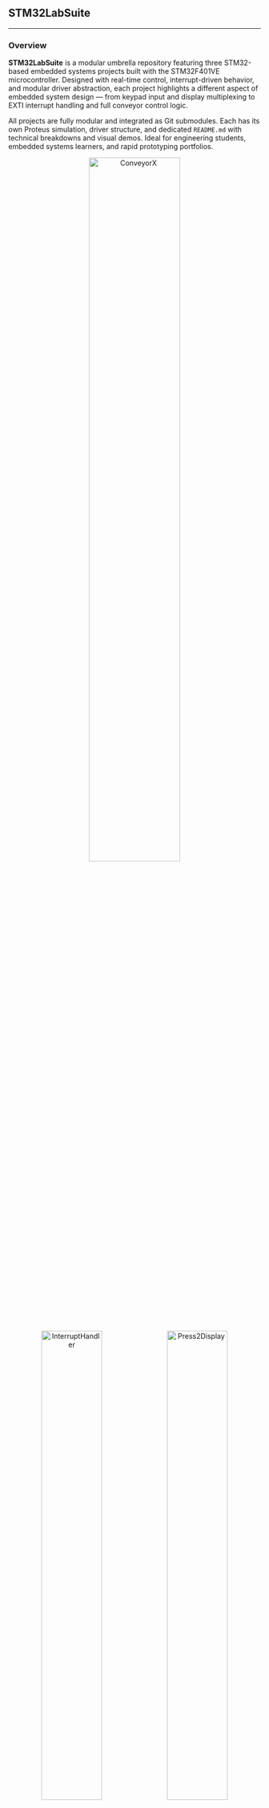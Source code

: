 ## STM32LabSuite

---

### Overview

**STM32LabSuite** is a modular umbrella repository featuring three STM32-based embedded systems projects built with the STM32F401VE microcontroller. Designed with real-time control, interrupt-driven behavior, and modular driver abstraction, each project highlights a different aspect of embedded system design — from keypad input and display multiplexing to EXTI interrupt handling and full conveyor control logic.

All projects are fully modular and integrated as Git submodules. Each has its own Proteus simulation, driver structure, and dedicated `README.md` with technical breakdowns and visual demos. Ideal for engineering students, embedded systems learners, and rapid prototyping portfolios.

<p align="center">
  <img src="https://github.com/user-attachments/assets/984412f8-db41-4e62-95c0-4b706ce76adc" width="60%" alt="ConveyorX">
  <img src="https://github.com/user-attachments/assets/71f2e2ad-f7e6-4b17-839e-11ace7bb7ff3" width="49%" alt="InterruptHandler">
  <img src="https://github.com/user-attachments/assets/194055fe-b6da-4612-b0b3-9ff41593cdd5" width="49%" alt="Press2Display">
</p>

---

## Included Projects

| Project            | Description                                                                                         | Link                                                              |
|--------------------|-----------------------------------------------------------------------------------------------------|-------------------------------------------------------------------|
| **ConveyorX**        | Smart conveyor simulation with ADC-based PWM motor control, timer capture, and emergency interrupts. | [ConveyorX](https://github.com/YassienTawfikk/ConveyorX)               |
| **InterruptHandler** | Real-time counter system using EXTI interrupts and 3-digit 7-segment multiplexing.                 | [InterruptHandler](https://github.com/YassienTawfikk/InterruptHandler) |
| **Press2Display**    | Keypad-driven system with lookup-based display logic and GPIO remapping abstraction.               | [Press2Display](https://github.com/YassienTawfikk/Press2Display)       |


Each is included as a **Git submodule**. To clone this suite with all subprojects:

```

git clone --recurse-submodules [git@github.com](mailto:git@github.com)\:YassienTawfikk/STM32LabSuite.git

````

---

### Key Features

* **Real-Time Input & Output (InterruptHandler/)**
  * EXTI edge detection, LED toggling, ISR-driven display logic, critical section handling

* **Modular Display and Input Logic (Press2Display/)**
  * Keypad scanning, software multiplexing, GPIO remapping, switchless digit rendering

* **Smart Control System Design (ConveyorX/)**
  * Motor PWM via ADC, velocity via timer capture, IR object detection, EXTI-based safety control

---

### Build & Simulation Setup

All projects follow a consistent STM32 + CMake build system. You can use either **CLion** or **STM32CubeIDE** to build the code.

```bash
# Example build flow (IMPORTANT: open each project individually)
cd Press2Display  # or InterruptHandler, ConveyorX
# Set ARM toolchain path inside: cmake/ArmToolchain.cmake
# Then build from your IDE
````

🔺 **Note:** When using **CLion**, do *not* open the entire `STM32LabSuite` superproject. Instead, open each subproject (e.g., `InterruptHandler/`) directly as a standalone CLion project to generate the `.hex` file correctly.

#### To run Proteus simulations:

* Open the respective `.pdsprj` file in **Proteus**
* Load the compiled `.hex` file into the STM32F401VE microcontroller

---

### Contributors

<div>
  <table align="center">
    <tr>
      <td align="center">
        <a href="https://github.com/YassienTawfikk" target="_blank">
          <img src="https://avatars.githubusercontent.com/u/126521373?v=4" width="120px;" alt="Yassien Tawfik"/><br/>
          <sub><b>Yassien Tawfik</b></sub>
        </a>
      </td>
      <td align="center">
        <a href="https://github.com/malak-emad" target="_blank">
          <img src="https://avatars.githubusercontent.com/u/126415070?v=4" width="120px;" alt="Malak Emad"/><br/>
          <sub><b>Malak Emad</b></sub>
        </a>
      </td>    
    </tr>
  </table>
</div>

---
